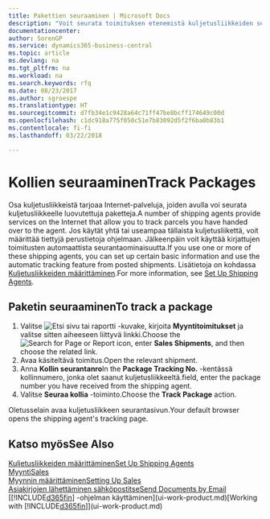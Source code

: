 ```yaml
---
title: Pakettien seuraaminen | Microsoft Docs
description: "Voit seurata toimituksen etenemistä kuljetusliikkeiden seurantapalvelun avulla."
documentationcenter: 
author: SorenGP
ms.service: dynamics365-business-central
ms.topic: article
ms.devlang: na
ms.tgt_pltfrm: na
ms.workload: na
ms.search.keywords: rfq
ms.date: 08/23/2017
ms.author: sgroespe
ms.translationtype: HT
ms.sourcegitcommit: d7fb34e1c9428a64c71ff47be8bcff174649c00d
ms.openlocfilehash: c1dc918a775f050c51e7b83092d5f2f6ba0b83b1
ms.contentlocale: fi-fi
ms.lasthandoff: 03/22/2018

---
```

# <a name="track-packages"></a><span data-ttu-id="08acd-103">Kollien seuraaminen</span><span class="sxs-lookup"><span data-stu-id="08acd-103">Track Packages</span></span>
<span data-ttu-id="08acd-104">Osa kuljetusliikkeistä tarjoaa Internet-palveluja, joiden avulla voi seurata kuljetusliikkeelle luovutettuja paketteja.</span><span class="sxs-lookup"><span data-stu-id="08acd-104">A number of shipping agents provide services on the Internet that allow you to track parcels you have handed over to the agent.</span></span> <span data-ttu-id="08acd-105">Jos käytät yhtä tai useampaa tällaista kuljetusliikettä, voit määrittää tiettyjä perustietoja ohjelmaan. Jälkeenpäin voit käyttää kirjattujen toimitusten automaattista seurantaominaisuutta.</span><span class="sxs-lookup"><span data-stu-id="08acd-105">If you use one or more of these shipping agents, you can set up certain basic information and use the automatic tracking feature from posted shipments.</span></span> <span data-ttu-id="08acd-106">Lisätietoja on kohdassa [Kuljetusliikkeiden määrittäminen](sales-how-to-set-up-shipping-agents.md).</span><span class="sxs-lookup"><span data-stu-id="08acd-106">For more information, see [Set Up Shipping Agents](sales-how-to-set-up-shipping-agents.md).</span></span>

## <a name="to-track-a-package"></a><span data-ttu-id="08acd-107">Paketin seuraaminen</span><span class="sxs-lookup"><span data-stu-id="08acd-107">To track a package</span></span>
1. <span data-ttu-id="08acd-108">Valitse ![Etsi sivu tai raportti](media/ui-search/search_small.png "Etsi sivu tai raportti -kuvake") -kuvake, kirjoita **Myyntitoimitukset** ja valitse sitten aiheeseen liittyvä linkki.</span><span class="sxs-lookup"><span data-stu-id="08acd-108">Choose the ![Search for Page or Report](media/ui-search/search_small.png "Search for Page or Report icon") icon, enter **Sales Shipments**, and then choose the related link.</span></span>
2. <span data-ttu-id="08acd-109">Avaa käsiteltävä toimitus.</span><span class="sxs-lookup"><span data-stu-id="08acd-109">Open the relevant shipment.</span></span>
3. <span data-ttu-id="08acd-110">Anna **Kollin seurantanro**</span><span class="sxs-lookup"><span data-stu-id="08acd-110">In the **Package Tracking No.**</span></span> <span data-ttu-id="08acd-111">-kentässä kollinnumero, jonka olet saanut kuljetusliikkeeltä.</span><span class="sxs-lookup"><span data-stu-id="08acd-111">field, enter the package number you have received from the shipping agent.</span></span>
4. <span data-ttu-id="08acd-112">Valitse **Seuraa kollia** -toiminto.</span><span class="sxs-lookup"><span data-stu-id="08acd-112">Choose the **Track Package** action.</span></span>

<span data-ttu-id="08acd-113">Oletusselain avaa kuljetusliikkeen seurantasivun.</span><span class="sxs-lookup"><span data-stu-id="08acd-113">Your default browser opens the shipping agent's tracking page.</span></span>

## <a name="see-also"></a><span data-ttu-id="08acd-114">Katso myös</span><span class="sxs-lookup"><span data-stu-id="08acd-114">See Also</span></span>
[<span data-ttu-id="08acd-115">Kuljetusliikkeiden määrittäminen</span><span class="sxs-lookup"><span data-stu-id="08acd-115">Set Up Shipping Agents</span></span>](sales-how-to-set-up-shipping-agents.md)  
[<span data-ttu-id="08acd-116">Myynti</span><span class="sxs-lookup"><span data-stu-id="08acd-116">Sales</span></span>](sales-manage-sales.md)  
[<span data-ttu-id="08acd-117">Myynnin määrittäminen</span><span class="sxs-lookup"><span data-stu-id="08acd-117">Setting Up Sales</span></span>](sales-setup-sales.md)  
[<span data-ttu-id="08acd-118">Asiakirjojen lähettäminen sähköpostitse</span><span class="sxs-lookup"><span data-stu-id="08acd-118">Send Documents by Email</span></span>](ui-how-send-documents-email.md)  
<span data-ttu-id="08acd-119">[[!INCLUDE[d365fin](includes/d365fin_md.md)] -ohjelman käyttäminen](ui-work-product.md)</span><span class="sxs-lookup"><span data-stu-id="08acd-119">[Working with [!INCLUDE[d365fin](includes/d365fin_md.md)]](ui-work-product.md)</span></span>


